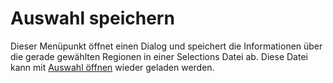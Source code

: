 <span id="top"></span>

# Auswahl speichern

Dieser Menüpunkt öffnet einen Dialog und speichert die Informationen
über die gerade gewählten Regionen in einer Selections Datei ab. Diese
Datei kann mit [Auswahl öffnen](open/) wieder geladen werden.
